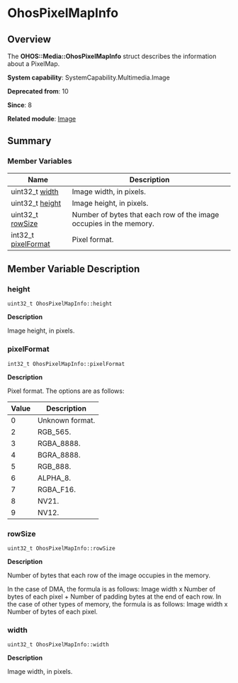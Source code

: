 # OhosPixelMapInfo


## Overview

The **OHOS::Media::OhosPixelMapInfo** struct describes the information about a PixelMap.

**System capability**: SystemCapability.Multimedia.Image

**Deprecated from**: 10

**Since**: 8

**Related module**: [Image](image.md)


## Summary


### Member Variables

| Name| Description| 
| -------- | -------- |
| uint32_t [width](#width) | Image width, in pixels. | 
| uint32_t [height](#height) | Image height, in pixels. | 
| uint32_t [rowSize](#rowsize) | Number of bytes that each row of the image occupies in the memory. | 
| int32_t [pixelFormat](#pixelformat) | Pixel format. | 


## Member Variable Description


### height

```
uint32_t OhosPixelMapInfo::height
```

**Description**

Image height, in pixels.


### pixelFormat

```
int32_t OhosPixelMapInfo::pixelFormat
```

**Description**

Pixel format. The options are as follows:

| Value| Description|
| ------ | ----------------- |
| 0 | Unknown format.|
| 2 | RGB_565.|
| 3 | RGBA_8888.|
| 4 | BGRA_8888.|
| 5 | RGB_888.|
| 6 | ALPHA_8.|
| 7 | RGBA_F16.|
| 8 | NV21.|
| 9 | NV12.|

### rowSize

```
uint32_t OhosPixelMapInfo::rowSize
```

**Description**

Number of bytes that each row of the image occupies in the memory.

In the case of DMA, the formula is as follows: Image width x Number of bytes of each pixel + Number of padding bytes at the end of each row. In the case of other types of memory, the formula is as follows: Image width x Number of bytes of each pixel.


### width

```
uint32_t OhosPixelMapInfo::width
```

**Description**

Image width, in pixels.

